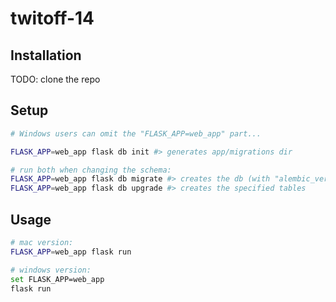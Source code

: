 # twitoff-14

## Installation

TODO: clone the repo

## Setup

```sh
# Windows users can omit the "FLASK_APP=web_app" part...

FLASK_APP=web_app flask db init #> generates app/migrations dir

# run both when changing the schema:
FLASK_APP=web_app flask db migrate #> creates the db (with "alembic_version" table)
FLASK_APP=web_app flask db upgrade #> creates the specified tables
```

## Usage

```sh
# mac version:
FLASK_APP=web_app flask run

# windows version:
set FLASK_APP=web_app
flask run
```
